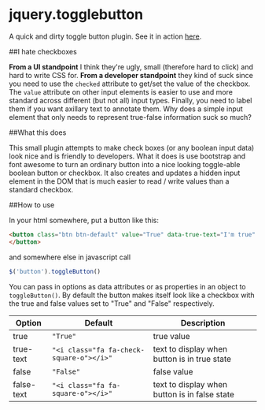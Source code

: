 jquery.togglebutton
===================

A quick and dirty toggle button plugin. See it in action [here](http://stonelinks.github.io/jquery.togglebutton/example.html).

##I hate checkboxes

**From a UI standpoint** I think they're ugly, small (therefore hard to click) and hard to write CSS for. **From a developer standpoint** they kind of suck since you need to use the `checked` attribute to get/set the value of the checkbox. The `value` attribute on other input elements is easier to use and more standard across different (but not all) input types. Finally, you need to label them if you want axillary text to annotate them. Why does a simple input element that only needs to represent true-false information suck so much?

##What this does

This small plugin attempts to make check boxes (or any boolean input data) look nice and is friendly to developers. What it does is use bootstrap and font awesome to turn an ordinary button into a nice looking toggle-able boolean button or checkbox. It also creates and updates a hidden input element in the DOM that is much easier to read / write values than a standard checkbox.

##How to use

In your html somewhere, put a button like this:

```html
<button class="btn btn-default" value="True" data-true-text="I'm true" data-false-text="I'm false">
</button>
```

and somewhere else in javascript call

```javascript
$('button').toggleButton()
```

You can pass in options as data attributes or as properties in an object to `toggleButton()`. By default the button makes itself look like a checkbox with the true and false values set to "True" and "False" respectively.

Option | Default | Description
------------- | ------------- | -------------
true  | `"True"` | true value
true-text  | `"<i class="fa fa-check-square-o"></i>"` | text to display when button is in true state
false  | `"False"` | false value
false-text  | `"<i class="fa fa-square-o"></i>"` | text to display when button is in false state
